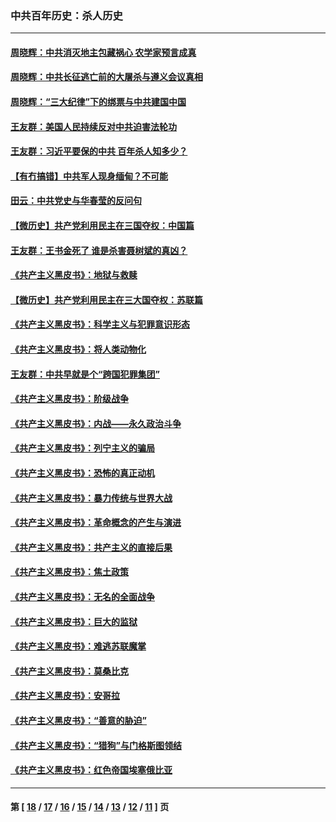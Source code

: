 ### 中共百年历史：杀人历史
---
#### [周晓辉：中共消灭地主包藏祸心 农学家预言成真](../../pages/nf1176106/n12958960.md?05300430) 
#### [周晓辉：中共长征逃亡前的大屠杀与遵义会议真相](../../pages/nf1176106/n12888747.md?05300430) 
#### [周晓辉：“三大纪律”下的绑票与中共建国中国](../../pages/nf1176106/n12882305.md?05300430) 
#### [王友群：美国人民持续反对中共迫害法轮功](../../pages/nf1176106/n12849121.md?05300430) 
#### [王友群：习近平要保的中共 百年杀人知多少？](../../pages/nf1176106/n12833861.md?05300430) 
#### [【有冇搞错】中共军人现身缅甸？不可能](../../pages/nf1176106/n12773250.md?05300430) 
#### [田云：中共党史与华春莹的反问句](../../pages/nf1176106/n12765178.md?05300430) 
#### [【微历史】共产党利用民主在三国夺权：中国篇](../../pages/nf1176106/n12740955.md?05300430) 
#### [王友群：王书金死了 谁是杀害聂树斌的真凶？](../../pages/nf1176106/n12728677.md?05300430) 
#### [《共产主义黑皮书》：地狱与救赎](../../pages/nf1176106/n12705614.md?05300430) 
#### [【微历史】共产党利用民主在三大国夺权：苏联篇](../../pages/nf1176106/n12707756.md?05300430) 
#### [《共产主义黑皮书》：科学主义与犯罪意识形态](../../pages/nf1176106/n12700684.md?05300430) 
#### [《共产主义黑皮书》：将人类动物化](../../pages/nf1176106/n12696212.md?05300430) 
#### [王友群：中共早就是个“跨国犯罪集团”](../../pages/nf1176106/n12696339.md?05300430) 
#### [《共产主义黑皮书》：阶级战争](../../pages/nf1176106/n12690702.md?05300430) 
#### [《共产主义黑皮书》：内战——永久政治斗争](../../pages/nf1176106/n12685891.md?05300430) 
#### [《共产主义黑皮书》：列宁主义的骗局](../../pages/nf1176106/n12671223.md?05300430) 
#### [《共产主义黑皮书》：恐怖的真正动机](../../pages/nf1176106/n12666294.md?05300430) 
#### [《共产主义黑皮书》：暴力传统与世界大战](../../pages/nf1176106/n12660322.md?05300430) 
#### [《共产主义黑皮书》：革命概念的产生与演进](../../pages/nf1176106/n12655045.md?05300430) 
#### [《共产主义黑皮书》：共产主义的直接后果](../../pages/nf1176106/n12644821.md?05300430) 
#### [《共产主义黑皮书》：焦土政策](../../pages/nf1176106/n12640254.md?05300430) 
#### [《共产主义黑皮书》：无名的全面战争](../../pages/nf1176106/n12633845.md?05300430) 
#### [《共产主义黑皮书》：巨大的监狱](../../pages/nf1176106/n12623116.md?05300430) 
#### [《共产主义黑皮书》：难逃苏联魔掌](../../pages/nf1176106/n12613254.md?05300430) 
#### [《共产主义黑皮书》：莫桑比克](../../pages/nf1176106/n12596409.md?05300430) 
#### [《共产主义黑皮书》：安哥拉](../../pages/nf1176106/n12585438.md?05300430) 
#### [《共产主义黑皮书》：“善意的胁迫”](../../pages/nf1176106/n12575454.md?05300430) 
#### [《共产主义黑皮书》：“猎狗”与门格斯图领结](../../pages/nf1176106/n12570100.md?05300430) 
#### [《共产主义黑皮书》：红色帝国埃塞俄比亚](../../pages/nf1176106/n12564156.md?05300430) 

---
#### 第 [ [18](./18.md?05300430) / [17](./17.md?05300430) / [16](./16.md?05300430) / [15](./15.md?05300430) / [14](./14.md?05300430) / [13](./13.md?05300430) / [12](./12.md?05300430) / [11](./11.md?05300430) ] 页

